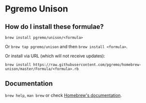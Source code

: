 # Pgremo Unison

## How do I install these formulae?
`brew install pgremo/unison/<formula>`

Or `brew tap pgremo/unison` and then `brew install <formula>`.

Or install via URL (which will not receive updates):

```
brew install https://raw.githubusercontent.com/pgremo/homebrew-unison/master/Formula/<formula>.rb
```

## Documentation
`brew help`, `man brew` or check [Homebrew's documentation](https://docs.brew.sh).
